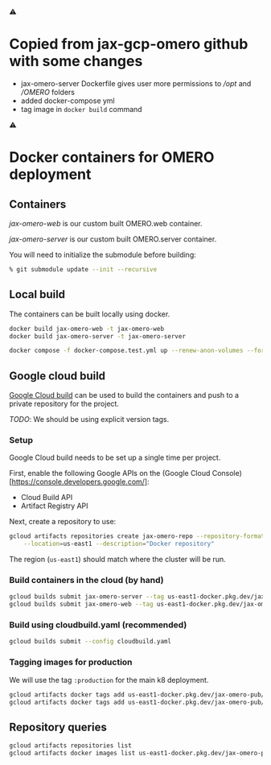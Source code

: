 :warning:
# Copied from jax-gcp-omero github with some changes
- jax-omero-server Dockerfile gives user more permissions to */opt* and */OMERO* folders
- added docker-compose yml 
- tag image in `docker build` command 

:warning:


# Docker containers for OMERO deployment

## Containers
*jax-omero-web* is our custom built OMERO.web container.

*jax-omero-server* is our custom built OMERO.server container.

You will need to initialize the submodule before building:
```bash
% git submodule update --init --recursive
```

## Local build

The containers can be built locally using docker.

```bash
docker build jax-omero-web -t jax-omero-web
docker build jax-omero-server -t jax-omero-server
```

```bash
docker compose -f docker-compose.test.yml up --renew-anon-volumes --force-recreate
```

## Google cloud build

[Google Cloud build](https://cloud.google.com/build) can be used to build the containers and push to a private repository for the project.

*TODO*: We should be using explicit version tags.
### Setup
Google Cloud build needs to be set up a single time per project.

First, enable the following Google APIs on the (Google Cloud Console)[https://console.developers.google.com/]:
* Cloud Build API
* Artifact Registry API

Next, create a repository to use:
```bash
gcloud artifacts repositories create jax-omero-repo --repository-format=docker \
    --location=us-east1 --description="Docker repository"
```

The region (`us-east1`) should match where the cluster will be run.
### Build containers in the cloud (by hand)

```bash
gcloud builds submit jax-omero-server --tag us-east1-docker.pkg.dev/jax-omero-pub/jax-omero-repo/jax-omero-server:latest
gcloud builds submit jax-omero-web --tag us-east1-docker.pkg.dev/jax-omero-pub/jax-omero-repo/jax-omero-web:latest

```

### Build using cloudbuild.yaml (recommended)

```bash
gcloud builds submit --config cloudbuild.yaml
```

### Tagging images for production

We will use the tag `:production` for the main k8 deployment.
```bash
gcloud artifacts docker tags add us-east1-docker.pkg.dev/jax-omero-pub/jax-omero-repo/jax-omero-web:latest us-east1-docker.pkg.dev/jax-omero-pub/jax-omero-repo/jax-omero-web:production
gcloud artifacts docker tags add us-east1-docker.pkg.dev/jax-omero-pub/jax-omero-repo/jax-omero-server:latest us-east1-docker.pkg.dev/jax-omero-pub/jax-omero-repo/jax-omero-server:production
```

## Repository queries
```bash
gcloud artifacts repositories list
gcloud artifacts docker images list us-east1-docker.pkg.dev/jax-omero-pub/jax-omero-repo
```
